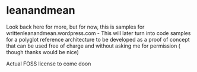 leanandmean
===========


Look back here for more, but for now, this is samples for 
writtenleanandmean.wordpress.com - This will later turn  into code samples for a polyglot reference architecture 
to be developed as a proof of concept that can be used free of charge and without asking me for permission ( though thanks would be nice)  

Actual FOSS license to come doon




